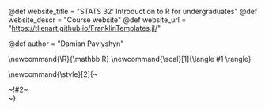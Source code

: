 <!-----------------------------------------------------
Add here global page variables to use throughout your
website.
The website_* must be defined for the RSS to work
------------------------------------------------------->
@def website_title = "STATS 32: Introduction to R for undergraduates"
@def website_descr = "Course website"
@def website_url   = "https://tlienart.github.io/FranklinTemplates.jl/"

@def author = "Damian Pavlyshyn"

<!-----------------------------------------------------
Add here global latex commands to use throughout your
pages. It can be math commands but does not need to be.
For instance:
* \newcommand{\phrase}{This is a long phrase to copy.}
------------------------------------------------------->
\newcommand{\R}{\mathbb R}
\newcommand{\scal}[1]{\langle #1 \rangle}


<!-- Put a box around something and pass some css styling to the box
(useful for images for instance) e.g. :
\style{width:80%;}{![](path/to/img.png)} -->
\newcommand{\style}[2]{~~~<div style="!#1;margin-left:auto;margin-right:auto;">~~~!#2~~~</div>~~~}
